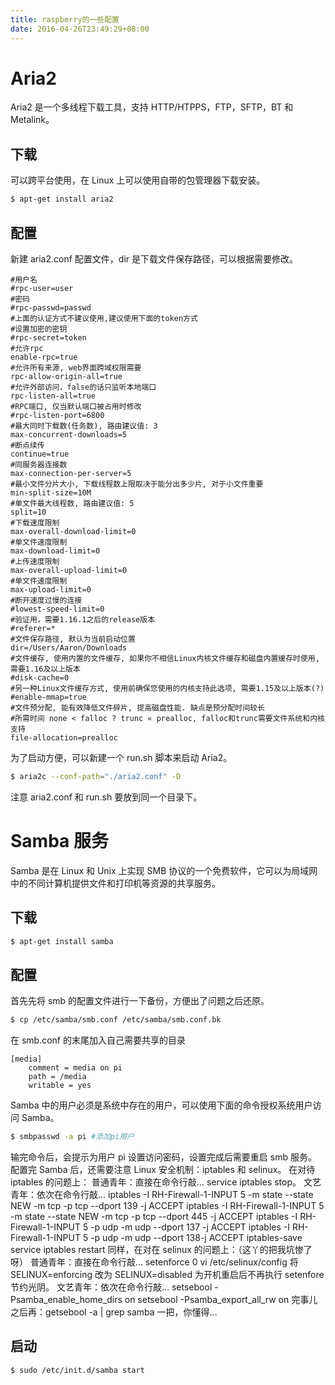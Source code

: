 ```yaml
---
title: raspberry的一些配置
date: 2016-04-26T23:49:29+08:00
---
```


# Aria2

Aria2 是一个多线程下载工具，支持 HTTP/HTPPS，FTP，SFTP，BT 和 Metalink。

## 下载

可以跨平台使用，在 Linux 上可以使用自带的包管理器下载安装。

```bash
$ apt-get install aria2
```


## 配置

新建 aria2.conf 配置文件，dir 是下载文件保存路径，可以根据需要修改。

```
#用户名
#rpc-user=user
#密码
#rpc-passwd=passwd
#上面的认证方式不建议使用,建议使用下面的token方式
#设置加密的密钥
#rpc-secret=token
#允许rpc
enable-rpc=true
#允许所有来源, web界面跨域权限需要
rpc-allow-origin-all=true
#允许外部访问，false的话只监听本地端口
rpc-listen-all=true
#RPC端口, 仅当默认端口被占用时修改
#rpc-listen-port=6800
#最大同时下载数(任务数), 路由建议值: 3
max-concurrent-downloads=5
#断点续传
continue=true
#同服务器连接数
max-connection-per-server=5
#最小文件分片大小, 下载线程数上限取决于能分出多少片, 对于小文件重要
min-split-size=10M
#单文件最大线程数, 路由建议值: 5
split=10
#下载速度限制
max-overall-download-limit=0
#单文件速度限制
max-download-limit=0
#上传速度限制
max-overall-upload-limit=0
#单文件速度限制
max-upload-limit=0
#断开速度过慢的连接
#lowest-speed-limit=0
#验证用，需要1.16.1之后的release版本
#referer=*
#文件保存路径, 默认为当前启动位置
dir=/Users/Aaron/Downloads
#文件缓存, 使用内置的文件缓存, 如果你不相信Linux内核文件缓存和磁盘内置缓存时使用, 需要1.16及以上版本
#disk-cache=0
#另一种Linux文件缓存方式, 使用前确保您使用的内核支持此选项, 需要1.15及以上版本(?)
#enable-mmap=true
#文件预分配, 能有效降低文件碎片, 提高磁盘性能. 缺点是预分配时间较长
#所需时间 none < falloc ? trunc « prealloc, falloc和trunc需要文件系统和内核支持
file-allocation=prealloc
```

为了启动方便，可以新建一个 run.sh 脚本来启动 Aria2。

```bash
$ aria2c --conf-path="./aria2.conf" -D
```

注意 aria2.conf 和 run.sh 要放到同一个目录下。

# Samba 服务

Samba 是在 Linux 和 Unix 上实现 SMB 协议的一个免费软件，它可以为局域网中的不同计算机提供文件和打印机等资源的共享服务。

## 下载

```bash
$ apt-get install samba
```

## 配置

首先先将 smb 的配置文件进行一下备份，方便出了问题之后还原。

```bash
$ cp /etc/samba/smb.conf /etc/samba/smb.conf.bk
```

在 smb.conf 的末尾加入自己需要共享的目录

```
[media]
    comment = media on pi
    path = /media
    writable = yes
```

Samba 中的用户必须是系统中存在的用户，可以使用下面的命令授权系统用户访问 Samba。

```bash
$ smbpasswd -a pi #添加pi用户
```

输完命令后，会提示为用户 pi 设置访问密码，设置完成后需要重启 smb 服务。
配置完 Samba 后，还需要注意 Linux 安全机制：iptables 和 selinux。
在对待 iptables 的问题上：
普通青年：直接在命令行敲…
service iptables stop。
文艺青年：依次在命令行敲…
iptables -I RH-Firewall-1-INPUT 5 -m state --state NEW -m tcp -p tcp --dport 139 -j ACCEPT
iptables -I RH-Firewall-1-INPUT 5 -m state --state NEW -m tcp -p tcp --dport 445 -j ACCEPT
iptables -I RH-Firewall-1-INPUT 5 -p udp -m udp --dport 137 -j ACCEPT
iptables -I RH-Firewall-1-INPUT 5 -p udp -m udp --dport 138-j ACCEPT
iptables-save
service iptables restart
同样，在对在 selinux 的问题上：（这丫的把我坑惨了呀）
普通青年：直接在命令行敲…
setenforce 0
vi /etc/selinux/config
将 SELINUX=enforcing 改为 SELINUX=disabled 为开机重启后不再执行 setenfore 节约光阴。
文艺青年：依次在命令行敲…
setsebool -Psamba_enable_home_dirs on
setsebool -Psamba_export_all_rw on
完事儿之后再：getsebool -a | grep samba 一把，你懂得…

## 启动

```bash
$ sudo /etc/init.d/samba start
```
